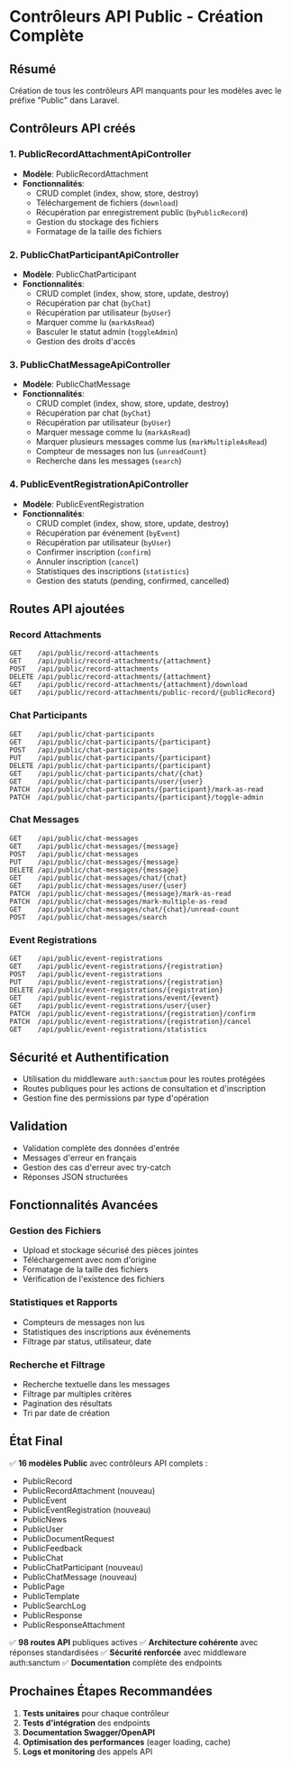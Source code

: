 # Contrôleurs API Public - Création Complète

## Résumé
Création de tous les contrôleurs API manquants pour les modèles avec le préfixe "Public" dans Laravel.

## Contrôleurs API créés

### 1. PublicRecordAttachmentApiController
- **Modèle**: PublicRecordAttachment
- **Fonctionnalités**:
  - CRUD complet (index, show, store, destroy)
  - Téléchargement de fichiers (`download`)
  - Récupération par enregistrement public (`byPublicRecord`)
  - Gestion du stockage des fichiers
  - Formatage de la taille des fichiers

### 2. PublicChatParticipantApiController
- **Modèle**: PublicChatParticipant
- **Fonctionnalités**:
  - CRUD complet (index, show, store, update, destroy)
  - Récupération par chat (`byChat`)
  - Récupération par utilisateur (`byUser`)
  - Marquer comme lu (`markAsRead`)
  - Basculer le statut admin (`toggleAdmin`)
  - Gestion des droits d'accès

### 3. PublicChatMessageApiController
- **Modèle**: PublicChatMessage
- **Fonctionnalités**:
  - CRUD complet (index, show, store, update, destroy)
  - Récupération par chat (`byChat`)
  - Récupération par utilisateur (`byUser`)
  - Marquer message comme lu (`markAsRead`)
  - Marquer plusieurs messages comme lus (`markMultipleAsRead`)
  - Compteur de messages non lus (`unreadCount`)
  - Recherche dans les messages (`search`)

### 4. PublicEventRegistrationApiController
- **Modèle**: PublicEventRegistration
- **Fonctionnalités**:
  - CRUD complet (index, show, store, update, destroy)
  - Récupération par événement (`byEvent`)
  - Récupération par utilisateur (`byUser`)
  - Confirmer inscription (`confirm`)
  - Annuler inscription (`cancel`)
  - Statistiques des inscriptions (`statistics`)
  - Gestion des statuts (pending, confirmed, cancelled)

## Routes API ajoutées

### Record Attachments
```
GET    /api/public/record-attachments
GET    /api/public/record-attachments/{attachment}
POST   /api/public/record-attachments
DELETE /api/public/record-attachments/{attachment}
GET    /api/public/record-attachments/{attachment}/download
GET    /api/public/record-attachments/public-record/{publicRecord}
```

### Chat Participants
```
GET    /api/public/chat-participants
GET    /api/public/chat-participants/{participant}
POST   /api/public/chat-participants
PUT    /api/public/chat-participants/{participant}
DELETE /api/public/chat-participants/{participant}
GET    /api/public/chat-participants/chat/{chat}
GET    /api/public/chat-participants/user/{user}
PATCH  /api/public/chat-participants/{participant}/mark-as-read
PATCH  /api/public/chat-participants/{participant}/toggle-admin
```

### Chat Messages
```
GET    /api/public/chat-messages
GET    /api/public/chat-messages/{message}
POST   /api/public/chat-messages
PUT    /api/public/chat-messages/{message}
DELETE /api/public/chat-messages/{message}
GET    /api/public/chat-messages/chat/{chat}
GET    /api/public/chat-messages/user/{user}
PATCH  /api/public/chat-messages/{message}/mark-as-read
PATCH  /api/public/chat-messages/mark-multiple-as-read
GET    /api/public/chat-messages/chat/{chat}/unread-count
POST   /api/public/chat-messages/search
```

### Event Registrations
```
GET    /api/public/event-registrations
GET    /api/public/event-registrations/{registration}
POST   /api/public/event-registrations
PUT    /api/public/event-registrations/{registration}
DELETE /api/public/event-registrations/{registration}
GET    /api/public/event-registrations/event/{event}
GET    /api/public/event-registrations/user/{user}
PATCH  /api/public/event-registrations/{registration}/confirm
PATCH  /api/public/event-registrations/{registration}/cancel
GET    /api/public/event-registrations/statistics
```

## Sécurité et Authentification

- Utilisation du middleware `auth:sanctum` pour les routes protégées
- Routes publiques pour les actions de consultation et d'inscription
- Gestion fine des permissions par type d'opération

## Validation

- Validation complète des données d'entrée
- Messages d'erreur en français
- Gestion des cas d'erreur avec try-catch
- Réponses JSON structurées

## Fonctionnalités Avancées

### Gestion des Fichiers
- Upload et stockage sécurisé des pièces jointes
- Téléchargement avec nom d'origine
- Formatage de la taille des fichiers
- Vérification de l'existence des fichiers

### Statistiques et Rapports
- Compteurs de messages non lus
- Statistiques des inscriptions aux événements
- Filtrage par status, utilisateur, date

### Recherche et Filtrage
- Recherche textuelle dans les messages
- Filtrage par multiples critères
- Pagination des résultats
- Tri par date de création

## État Final

✅ **16 modèles Public** avec contrôleurs API complets :
- PublicRecord
- PublicRecordAttachment (nouveau)
- PublicEvent
- PublicEventRegistration (nouveau)
- PublicNews
- PublicUser
- PublicDocumentRequest
- PublicFeedback
- PublicChat
- PublicChatParticipant (nouveau)
- PublicChatMessage (nouveau)
- PublicPage
- PublicTemplate
- PublicSearchLog
- PublicResponse
- PublicResponseAttachment

✅ **98 routes API** publiques actives
✅ **Architecture cohérente** avec réponses standardisées
✅ **Sécurité renforcée** avec middleware auth:sanctum
✅ **Documentation** complète des endpoints

## Prochaines Étapes Recommandées

1. **Tests unitaires** pour chaque contrôleur
2. **Tests d'intégration** des endpoints
3. **Documentation Swagger/OpenAPI**
4. **Optimisation des performances** (eager loading, cache)
5. **Logs et monitoring** des appels API
